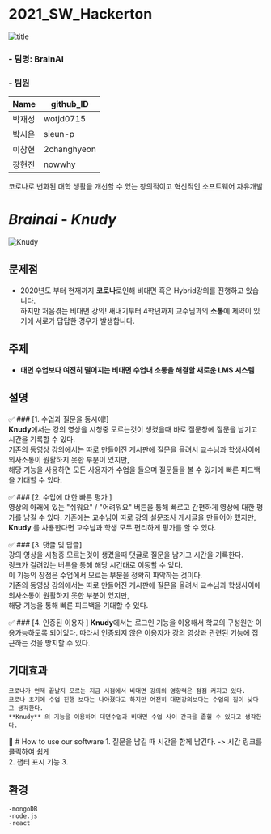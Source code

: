 # 2021_SW_Hackerton   
![title]([https://user-images.githubusercontent.com/69957743/126700568-66ccd589-fb56-424b-8375-af402c7b100f.PNG](https://user-images.githubusercontent.com/69957743/126700568-66ccd589-fb56-424b-8375-af402c7b100f.PNG))   

### - 팀명: BrainAI
### - 팀원
|Name|github_ID|
|------|------|
|박재성|wotjd0715|
|박시은|sieun-p|
|이창현|2changhyeon|
|장현진|nowwhy|

코로나로 변화된 대학 생활을 개선할 수 있는 창의적이고 혁신적인 소프트웨어 자유개발
# _Brainai_ - _Knudy_
![Knudy](https://user-images.githubusercontent.com/69957743/126726581-b4e54a3d-e8b2-409c-8ef3-67808093f148.PNG)   

## 문제점
- 2020년도 부터 현재까지 **코로나**로인해 비대면 혹은 Hybrid강의를 진행하고 있습니다.   
하지만 처음겪는 비대면 강의! 새내기부터 4학년까지 교수님과의 **소통**에 제약이 있기에 서로가 답답한 경우가 발생합니다.

## 주제
- **대면 수업보다 여전히 떨어지는 비대면 수업내 소통을 해결할 새로운 LMS 시스템**

## 설명
 ✅ ### [1. 수업과 질문을 동시에!]   
     **Knudy**에서는 강의 영상을 시청중 모르는것이 생겼을때 바로 질문창에 질문을 남기고 시간을 기록할 수 있다.       
     기존의 동영상 강의에서는 따로 만들어진 게시판에 질문을 올려서 교수님과 학생사이에 의사소통이 원활하지 못한 부분이 있지만,   
     해당 기능을 사용하면 모든 사용자가 수업을 들으며 질문들을 볼 수 있기에 빠른 피드백을 기대할 수 있다.
 
 ✅ ### [2. 수업에 대한 빠른 평가 ]   
     영상의 아래에 있는 "쉬워요" / "어려워요" 버튼을 통해 빠르고 간편하게 영상에 대한 평가를 남길 수 있다.
     기존에는 교수님이 따로 강의 설문조사 게시글을 만들어야 했지만, **Knudy** 를 사용한다면 교수님과 학생 모두 편리하게 평가를 할 수 있다.
 
 ✅ ### [3. 댓글 및 답글]   
     강의 영상을 시청중 모르는것이 생겼을때 댓글로 질문을 남기고 시간을 기록한다.   
 링크가 걸려있는 버튼을 통해 해당 시간대로 이동할 수 있다.   
 이 기능의 장점은 수업에서 모르는 부분을 정확히 파악하는 것이다.    
 기존의 동영상 강의에서는 따로 만들어진 게시판에 질문을 올려서 교수님과 학생사이에
 의사소통이 원활하지 못한 부분이 있지만,   
 해당 기능을 통해 빠른 피드백을 기대할 수 있다.
 
  ✅ ### [4. 인증된 이용자 ]
     **Knudy**에서는 로그인 기능을 이용해서 학교의 구성원만 이용가능하도록 되어있다.
     따라서 인증되지 않은 이용자가 강의 영상과 관련된 기능에 접근하는 것을 방지할 수 있다.
    
 ## 기대효과
    코로나가 언제 끝날지 모르는 지금 시점에서 비대면 강의의 영향력은 점점 커지고 있다.
    코로나 초기에 수업 진행 보다는 나아졌다고 하지만 여전히 대면강의보다는 수업의 질이 낮다고 생각한다.
    **Knudy** 의 기능을 이용하여 대면수업과 비대면 수업 사이 간극을 좁힐 수 있다고 생각한다.
 

  💎 # How to use our software
     1. 질문을 남길 때 시간을 함께 남긴다. -> 시간 링크를 클릭하여 쉽게   
     2. 챕터 표시 기능
     3. 
    
    
 ## 환경
    -mongoDB
    -node.js
    -react
    
    
